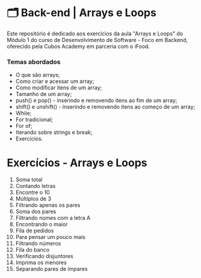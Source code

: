 # 🗂️ Back-end | Arrays e Loops

Este repositório é dedicado aos exercícios da aula "Arrays e Loops" do Módulo 1 do curso de Desenvolvimento de Software - Foco em Backend, oferecido pela Cubos Academy em parceria com o iFood.

### Temas abordados

- O que são arrays;
- Como criar e acessar um array;
- Como modificar itens de um array;
- Tamanho de um array;
- push() e pop() - inserindo e removendo itens ao fim de um array;
- shift() e unshift() - inserindo e removendo itens ao começo de um array;
- While;
- For tradicional;
- For of;
- Iterando sobre strings e break;
- Exercícios.  
# Exercícios - Arrays e Loops

1. Soma total
2. Contando letras
3. Encontre o 10
4. Múltiplos de 3
5. Filtrando apenas os pares
6. Soma dos pares
7. Filtrando nomes com a letra A
8. Encontrando o maior
9. Fila de pedidos
10. Para pensar um pouco mais
11. Filtrando números
12. Fila do banco
13. Verificando disjuntores
14. Imprima os menores
15. Separando pares de ímpares

